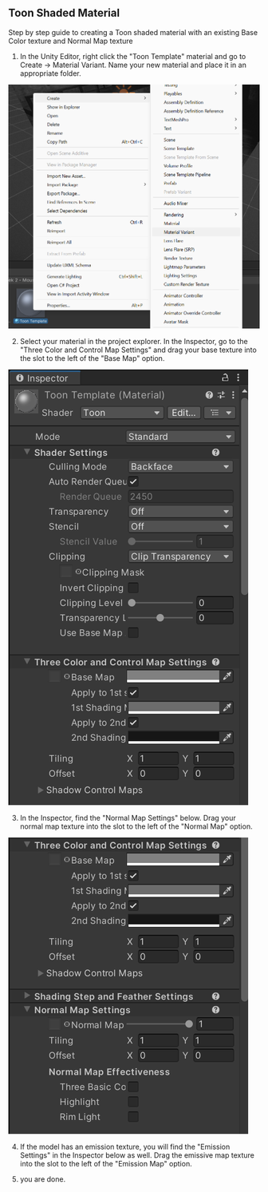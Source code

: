 ## Toon Shaded Material
Step by step guide to creating a Toon shaded material with an existing Base Color texture and Normal Map texture

1. In the Unity Editor, right click the "Toon Template" material and go to Create -> Material Variant. Name your new material and place it in an appropriate folder.

![Material Variant option in Unity File Explorer](Tutorial%20Images/Step1.png)

2. Select your material in the project explorer. In the Inspector, go to the "Three Color and Control Map Settings" and drag your base texture into the slot to the left of the "Base Map" option. 

![Shader Base Map Settings](Tutorial%20Images/Step2.png)

3. In the Inspector, find the "Normal Map Settings" below. Drag your normal map texture into the slot to the left of the "Normal Map" option.

![Shader Normal Map Settings](Tutorial%20Images/Step3.png)

4. If the model has an emission texture, you will find the "Emission Settings" in the Inspector below as well. Drag the emissive map texture into the slot to the left of the "Emission Map" option.

5. you are done.